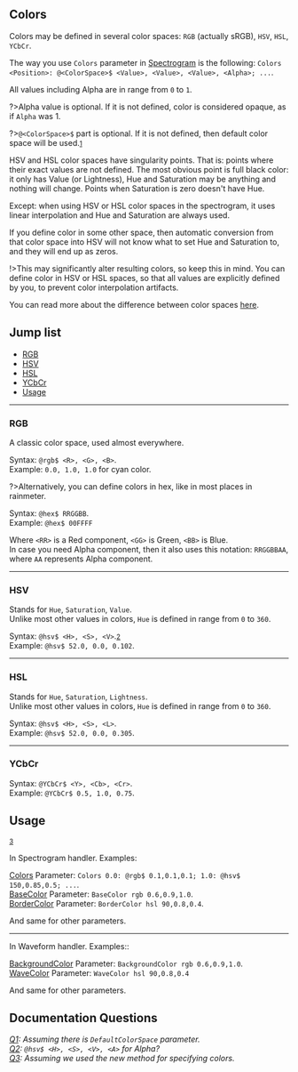 ## Colors

Colors may be defined in several color spaces: `RGB` (actually sRGB), `HSV`, `HSL`, `YCbCr`.

The way you use `Colors` parameter in [Spectrogram](/docs/handler-types/spectrogram?id=colors) is the following: `Colors <Position>: @<ColorSpace>$ <Value>, <Value>, <Value>, <Alpha>; ...`.

All values including Alpha are in range from `0` to `1`.

?>Alpha value is optional. If it is not defined, color is considered opaque, as if `Alpha` was 1.

?>`@<ColorSpace>$` part is optional. If it is not defined, then default color space will be used.<small id="i1">[1](#q)</small>

HSV and HSL color spaces have singularity points. That is: points where their exact values are not defined. The most obvious point is full black color: it only has Value (or Lightness), Hue and Saturation may be anything and nothing will change. Points when Saturation is zero doesn't have Hue.

Except: when using HSV or HSL color spaces in the spectrogram, it uses linear interpolation and Hue and Saturation are always used.

If you define color in some other space, then automatic conversion from that color space into HSV will not know what to set Hue and Saturation to, and they will end up as zeros.

!>This may significantly alter resulting colors, so keep this in mind. You can define color in HSV or HSL spaces, so that all values are explicitly defined by you, to prevent color interpolation artifacts.

You can read more about the difference between color spaces [here](https://www.programmersought.com/article/51822376187/).

## Jump list

- [RGB](#rgb)
- [HSV](#hsv)
- [HSL](#hsl)
- [YCbCr](#ycbcr)
- [Usage](#usage)

---

<h3 id="rgb">RGB</h3>
A classic color space, used almost everywhere.

Syntax: `@rgb$ <R>, <G>, <B>`.<br/>
Example: `0.0, 1.0, 1.0` for cyan color.

?>Alternatively, you can define colors in hex, like in most places in rainmeter.

Syntax: `@hex$ RRGGBB`.<br/>
Example: `@hex$ 00FFFF`

Where `<RR>` is a Red component, `<GG>` is Green, `<BB>` is Blue.<br/>
In case you need Alpha component, then it also uses this notation: `RRGGBBAA`, where `AA` represents Alpha component.

---

<h3 id="hsv">HSV</h3>

Stands for `Hue`, `Saturation`, `Value`.<br/>
Unlike most other values in colors, `Hue` is defined in range from `0` to `360`.

Syntax: `@hsv$ <H>, <S>, <V>`.<small id="i2">[2](#q)</small><br/>
Example: `@hsv$ 52.0, 0.0, 0.102`.

---

<h3 id="hsl">HSL</h3>

Stands for `Hue`, `Saturation`, `Lightness`.<br/>
Unlike most other values in colors, `Hue` is defined in range from `0` to `360`.

Syntax: `@hsv$ <H>, <S>, <L>`.<br/>
Example: `@hsv$ 52.0, 0.0, 0.305`.

---

<h3 id="ycbcr">YCbCr</h3>

Syntax: `@YCbCr$ <Y>, <Cb>, <Cr>`.<br/>
Example: `@YCbCr$ 0.5, 1.0, 0.75`.

## Usage

<small id="i3">[3](#q)</small>

In Spectrogram handler. Examples:

[Colors](/docs/handler-types/spectrogram?id=colors) Parameter: `Colors 0.0: @rgb$ 0.1,0.1,0.1; 1.0: @hsv$ 150,0.85,0.5; ...`.<br/>
[BaseColor](/docs/handler-types/spectrogram?id=base-color) Parameter: `BaseColor rgb 0.6,0.9,1.0`.<br/>
[BorderColor](/docs/handler-types/spectrogram?id=border-color) Parameter: `BorderColor hsl 90,0.8,0.4`.<br/>

And same for other parameters.

---

In Waveform handler. Examples::

[BackgroundColor](/docs/handler-types/waveform?id=background-color) Parameter: `BackgroundColor rgb 0.6,0.9,1.0`.<br/>
[WaveColor](/docs/handler-types/waveform?id=wave-color) Parameter: `WaveColor hsl 90,0.8,0.4`<br/>

And same for other parameters.

## Documentation Questions <i id="q">

[Q1](#i1): Assuming there is `DefaultColorSpace` parameter.<br/>
[Q2](#i2): `@hsv$ <H>, <S>, <V>, <A>` for Alpha?<br/>
[Q3](#i3): Assuming we used the new method for specifying colors.<br/>

</i>
